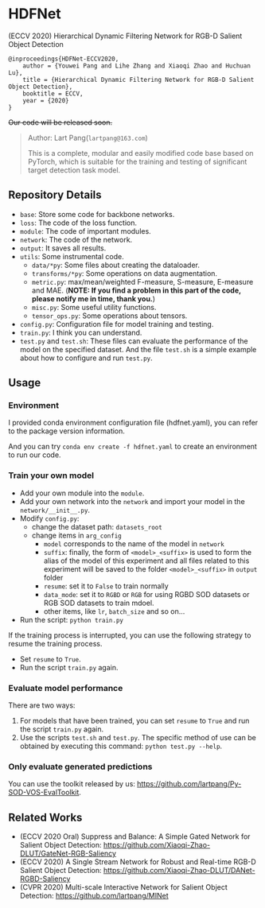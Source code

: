 # HDFNet

(ECCV 2020) Hierarchical Dynamic Filtering Network for RGB-D Salient Object Detection

```text
@inproceedings{HDFNet-ECCV2020,
    author = {Youwei Pang and Lihe Zhang and Xiaoqi Zhao and Huchuan Lu},
    title = {Hierarchical Dynamic Filtering Network for RGB-D Salient Object Detection},
    booktitle = ECCV,
    year = {2020}
}
```

~~Our code will be released soon.~~

> Author: Lart Pang(`lartpang@163.com`)
>
> This is a complete, modular and easily modified code base based on PyTorch, which is suitable for the training and testing of significant target detection task model.

## Repository Details

* `base`: Store some code for backbone networks.
* `loss`: The code of the loss function.
* `module`: The code of important modules.
* `network`: The code of the network.
* `output`: It saves all results.
* `utils`: Some instrumental code.
    * `data/*py`: Some files about creating the dataloader.
    * `transforms/*py`: Some operations on data augmentation.
    * `metric.py`: max/mean/weighted F-measure, S-measure, E-measure and MAE. (**NOTE: If you find a problem in this part of the code, please notify me in time, thank you.**)
    * `misc.py`: Some useful utility functions.
    * `tensor_ops.py`: Some operations about tensors.
* `config.py`: Configuration file for model training and testing.
* `train.py`: I think you can understand.
* `test.py` and `test.sh`: These files can evaluate the performance of the model on the specified dataset. And the file `test.sh` is a simple example about how to configure and run `test.py`.

## Usage

### Environment

I provided conda environment configuration file (hdfnet.yaml), you can refer to the package version information.

And you can try `conda env create -f hdfnet.yaml` to create an environment to run our code.

### Train your own model

* Add your own module into the `module`.
* Add your own network into the `network` and import your model in the `network/__init__.py`.
* Modify `config.py`:
    * change the dataset path: `datasets_root`
    * change items in `arg_config`
        * `model` corresponds to the name of the model in `network`
        * `suffix`: finally, the form of `<model>_<suffix>` is used to form the alias of the model of this experiment and all files related to this experiment will be saved to the folder `<model>_<suffix>` in `output` folder
        * `resume`: set it to `False` to train normally
        * `data_mode`: set it to `RGBD` or `RGB` for using RGBD SOD datasets or RGB SOD datasets to train mdoel.
        * other items, like `lr`, `batch_size` and so on...
* Run the script: `python train.py`

If the training process is interrupted, you can use the following strategy to resume the training process.

* Set `resume` to `True`.
* Run the script `train.py` again.

### Evaluate model performance

There are two ways:
1. For models that have been trained, you can set `resume` to `True` and run the script `train.py` again.
2. Use the scripts `test.sh` and `test.py`. The specific method of use can be obtained by executing this command: `python test.py --help`.

### Only evaluate generated predictions

You can use the toolkit released by us: <https://github.com/lartpang/Py-SOD-VOS-EvalToolkit>.

## Related Works

* (ECCV 2020 Oral) Suppress and Balance: A Simple Gated Network for Salient Object Detection: https://github.com/Xiaoqi-Zhao-DLUT/GateNet-RGB-Saliency
* (ECCV 2020) A Single Stream Network for Robust and Real-time RGB-D Salient Object Detection: https://github.com/Xiaoqi-Zhao-DLUT/DANet-RGBD-Saliency
* (CVPR 2020) Multi-scale Interactive Network for Salient Object Detection: https://github.com/lartpang/MINet
